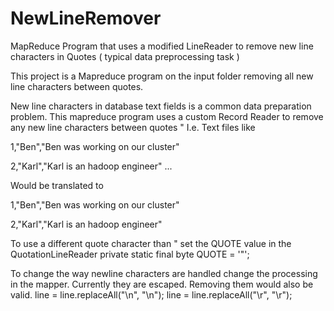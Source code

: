 # NewLineRemover
MapReduce Program that uses a modified LineReader to remove new line characters in Quotes ( typical data preprocessing task ) 

This project is a Mapreduce program on the input folder removing all new line characters between quotes.

New line characters in database text fields is a common data preparation problem.
This mapreduce program uses a custom Record Reader to remove any new line characters between quotes "
I.e. Text files like 

1,"Ben","Ben was working
on our cluster"

2,"Karl","Karl is an hadoop engineer"
...

Would be translated to

1,"Ben","Ben was working on our cluster"

2,"Karl","Karl is an hadoop engineer"

To use a different quote character than " set the QUOTE value in the QuotationLineReader
private static final byte QUOTE = '\"';

To change the way newline characters are handled change the processing in the mapper. Currently they are escaped. Removing them would also be valid.
line = line.replaceAll("\n", "\\n");
line = line.replaceAll("\r", "\\r");
